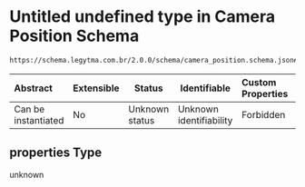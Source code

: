 # Untitled undefined type in Camera Position Schema

```txt
https://schema.legytma.com.br/2.0.0/schema/camera_position.schema.json#/properties
```




| Abstract            | Extensible | Status         | Identifiable            | Custom Properties | Additional Properties | Access Restrictions | Defined In                                                                                    |
| :------------------ | ---------- | -------------- | ----------------------- | :---------------- | --------------------- | ------------------- | --------------------------------------------------------------------------------------------- |
| Can be instantiated | No         | Unknown status | Unknown identifiability | Forbidden         | Allowed               | none                | [camera_position.schema.json\*](../schema/camera_position.schema.json) |

## properties Type

unknown
